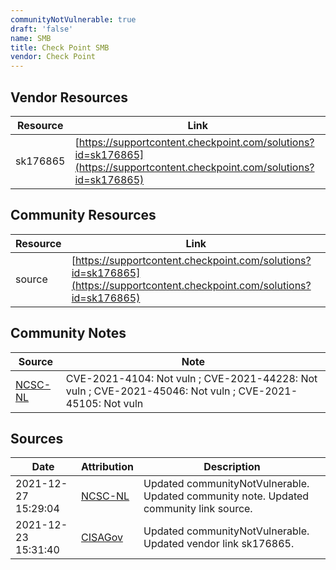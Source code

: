 ```yaml
---
communityNotVulnerable: true
draft: 'false'
name: SMB
title: Check Point SMB
vendor: Check Point
---
```


## Vendor Resources
| Resource | Link |
| --- | --- |
| sk176865 | [https://supportcontent.checkpoint.com/solutions?id=sk176865](https://supportcontent.checkpoint.com/solutions?id=sk176865) |

## Community Resources
| Resource | Link |
| --- | --- |
| source | [https://supportcontent.checkpoint.com/solutions?id=sk176865](https://supportcontent.checkpoint.com/solutions?id=sk176865) |

## Community Notes
| Source | Note |
| --- | --- |
| [NCSC-NL](https://github.com/NCSC-NL/log4shell/blob/main/software/README.md) | CVE-2021-4104: Not vuln ; CVE-2021-44228: Not vuln ; CVE-2021-45046: Not vuln ; CVE-2021-45105: Not vuln </ul> |

## Sources
| Date | Attribution | Description |
| --- | --- | --- |
| 2021-12-27 15:29:04 | [NCSC-NL](https://github.com/NCSC-NL/log4shell/blob/main/software/README.md) | Updated communityNotVulnerable. Updated community note. Updated community link source.  |
| 2021-12-23 15:31:40 | [CISAGov](https://raw.githubusercontent.com/cisagov/log4j-affected-db/develop/README.md) | Updated communityNotVulnerable. Updated vendor link sk176865.  |
